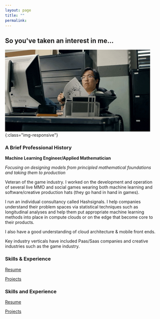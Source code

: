 ```yaml
---
layout: page
title: ""
permalink: 
---
```


## So you've taken an interest in me...
![eyes](images/ezgif-3-48f51aa682f9.gif){:class="img-responsive"}



### A Brief Professional History
**Machine Learning Engineer/Applied Mathematician**

_Focusing on designing models from principled mathematical foundations and taking them to production_

Veteran of the game industry. 
I worked on the development and operation of several live MMO and social games 
wearing both machine learning and software/creative production hats 
(they go hand in hand in games).

I run an individual consultancy called Hashsignals. I help companies understand their 
problem spaces via statistical techniques such as longitudinal analyses 
and help them put appropriate machine learning methods into place 
in compute clouds or on the edge that become core to their products.

I also have a good understanding of cloud architecture & mobile front ends.

Key industry verticals have included Paas/Saas companies and creative 
industries such as the game industry. 

### Skills & Experience
[Resume](/resume)

[Projects](/projects)


### Skills and Experience
[Resume](/resume)

[Projects](/projects)
